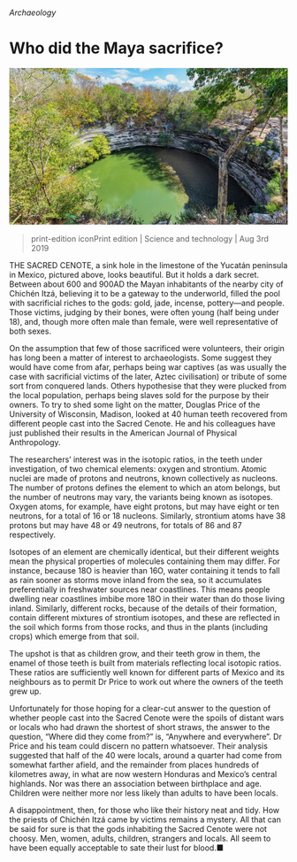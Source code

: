 ###### Archaeology

# Who did the Maya sacrifice? 

![image](images/20190803_STP001_0.jpg) 

> print-edition iconPrint edition | Science and technology | Aug 3rd 2019 

THE SACRED CENOTE, a sink hole in the limestone of the Yucatán peninsula in Mexico, pictured above, looks beautiful. But it holds a dark secret. Between about 600 and 900AD the Mayan inhabitants of the nearby city of Chichén Itzá, believing it to be a gateway to the underworld, filled the pool with sacrificial riches to the gods: gold, jade, incense, pottery—and people. Those victims, judging by their bones, were often young (half being under 18), and, though more often male than female, were well representative of both sexes. 

On the assumption that few of those sacrificed were volunteers, their origin has long been a matter of interest to archaeologists. Some suggest they would have come from afar, perhaps being war captives (as was usually the case with sacrificial victims of the later, Aztec civilisation) or tribute of some sort from conquered lands. Others hypothesise that they were plucked from the local population, perhaps being slaves sold for the purpose by their owners. To try to shed some light on the matter, Douglas Price of the University of Wisconsin, Madison, looked at 40 human teeth recovered from different people cast into the Sacred Cenote. He and his colleagues have just published their results in the American Journal of Physical Anthropology. 

The researchers’ interest was in the isotopic ratios, in the teeth under investigation, of two chemical elements: oxygen and strontium. Atomic nuclei are made of protons and neutrons, known collectively as nucleons. The number of protons defines the element to which an atom belongs, but the number of neutrons may vary, the variants being known as isotopes. Oxygen atoms, for example, have eight protons, but may have eight or ten neutrons, for a total of 16 or 18 nucleons. Similarly, strontium atoms have 38 protons but may have 48 or 49 neutrons, for totals of 86 and 87 respectively. 

Isotopes of an element are chemically identical, but their different weights mean the physical properties of molecules containing them may differ. For instance, because 18O is heavier than 16O, water containing it tends to fall as rain sooner as storms move inland from the sea, so it accumulates preferentially in freshwater sources near coastlines. This means people dwelling near coastlines imbibe more 18O in their water than do those living inland. Similarly, different rocks, because of the details of their formation, contain different mixtures of strontium isotopes, and these are reflected in the soil which forms from those rocks, and thus in the plants (including crops) which emerge from that soil. 

The upshot is that as children grow, and their teeth grow in them, the enamel of those teeth is built from materials reflecting local isotopic ratios. These ratios are sufficiently well known for different parts of Mexico and its neighbours as to permit Dr Price to work out where the owners of the teeth grew up. 

Unfortunately for those hoping for a clear-cut answer to the question of whether people cast into the Sacred Cenote were the spoils of distant wars or locals who had drawn the shortest of short straws, the answer to the question, “Where did they come from?” is, “Anywhere and everywhere”. Dr Price and his team could discern no pattern whatsoever. Their analysis suggested that half of the 40 were locals, around a quarter had come from somewhat farther afield, and the remainder from places hundreds of kilometres away, in what are now western Honduras and Mexico’s central highlands. Nor was there an association between birthplace and age. Children were neither more nor less likely than adults to have been locals. 

A disappointment, then, for those who like their history neat and tidy. How the priests of Chichén Itzá came by victims remains a mystery. All that can be said for sure is that the gods inhabiting the Sacred Cenote were not choosy. Men, women, adults, children, strangers and locals. All seem to have been equally acceptable to sate their lust for blood.■ 

